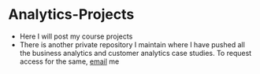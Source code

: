 # Analytics-Projects
- Here I will post my course projects
- There is another private repository I maintain where I have pushed all the business analytics and customer analytics case studies. To request access for the same, [email](sudhanshudalela@gmail.com) me
